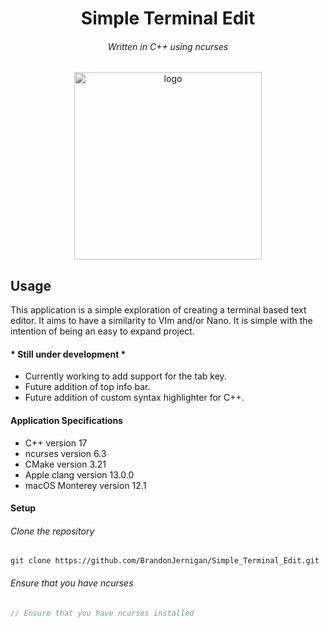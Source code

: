 <h1 align="center">Simple Terminal Edit</h1>
<h6 align="center">Written in C++ using ncurses</h6>

<p align="center">
  <img width="300" alt="logo" src="https://user-images.githubusercontent.com/81219815/147907184-458bcbff-6510-4540-a410-235a01d896e2.png">
</p>


## Usage
This application is a simple exploration of creating a terminal based text editor. It aims to have a similarity to VIm and/or Nano. 
It is simple with the intention of being an easy to expand project.


#### * Still under development *
- Currently working to add support for the tab key.
- Future addition of top info bar.
- Future addition of custom syntax highlighter for C++.


#### Application Specifications
- C++ version 17
- ncurses version 6.3
- CMake version 3.21
- Apple clang version 13.0.0
- macOS Monterey version 12.1


#### Setup

###### Clone the repository
```
git clone https://github.com/BrandonJernigan/Simple_Terminal_Edit.git
```
###### Ensure that you have ncurses
```js
// Ensure that you have ncurses installed
```
